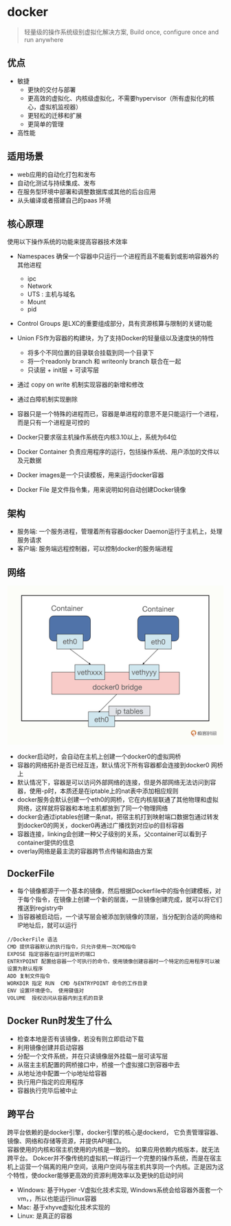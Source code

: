 # docker

> 轻量级的操作系统级别虚拟化解决方案, Build once, configure once and run anywhere

## 优点

- 敏捷
  - 更快的交付与部署
  - 更高效的虚拟化、内核级虚拟化，不需要hypervisor（所有虚拟化的核心，虚拟机监视器）
  - 更轻松的迁移和扩展
  - 更简单的管理
- 高性能

## 适用场景

- web应用的自动化打包和发布
- 自动化测试与持续集成、发布
- 在服务型环境中部署和调整数据库或其他的后台应用
- 从头编译或者搭建自己的paas 环境

## 核心原理

使用以下操作系统的功能来提高容器技术效率

- Namespaces 确保一个容器中只运行一个进程而且不能看到或影响容器外的其他进程
  - ipc
  - Network
  - UTS  : 主机与域名
  - Mount
  - pid
- Control Groups 是LXC的重要组成部分，具有资源核算与限制的关键功能
- Union FS作为容器的构建块，为了支持Docker的轻量级以及速度快的特性
  - 将多个不同位置的目录联合挂载到同一个目录下
  - 将一个readonly branch 和 writeonly branch 联合在一起
  - 只读层 + init层 + 可读写层

- 通过 copy on write 机制实现容器的新增和修改
- 通过白障机制实现删除
- 容器只是一个特殊的进程而已，容器是单进程的意思不是只能运行一个进程，而是只有一个进程是可控的

- Docker只要求宿主机操作系统在内核3.10以上，系统为64位
- Docker Container 负责应用程序的运行，包括操作系统、用户添加的文件以及元数据
- Docker images是一个只读模板，用来运行docker容器
- Docker File 是文件指令集，用来说明如何自动创建Docker镜像

## 架构

- 服务端: 一个服务进程，管理着所有容器docker Daemon运行于主机上，处理服务请求
- 客户端: 服务端远程控制器，可以控制docker的服务端进程

## 网络

![docker网络](./images/docker网络.jpg)

- docker启动时，会自动在主机上创建一个docker0的虚拟网桥  
- 容器的网络拓扑是否已经互连，默认情况下所有容器都会连接到docker0 网桥上
- 默认情况下，容器是可以访问外部网络的连接，但是外部网络无法访问到容器，使用-p时，本质还是在iptable上的nat表中添加相应规则
- docker服务会默认创建一个eth0的网桥，它在内核层联通了其他物理和虚拟网络，这样就将容器和本地主机都放到了同一个物理网络
- docker会通过iptables创建一条nat，把宿主机打到映射端口数据包通过转发到docker0的网关，docker0再通过广播找到对应ip的目标容器
- 容器连接，linking会创建一种父子级别的关系，父container可以看到子container提供的信息
- overlay网络是最主流的容器跨节点传输和路由方案

## DockerFile

- 每个镜像都源于一个基本的镜像，然后根据Dockerfile中的指令创建模板，对于每个指令，在镜像上创建一个新的层面，一旦镜像创建完成，就可以将它们推送到registry中
- 当容器被启动后，一个读写层会被添加到镜像的顶层，当分配到合适的网络和IP地址后，就可以运行

```shell
//DockerFile 语法
CMD 提供容器默认的执行指令，只允许使用一次CMD指令
EXPOSE 指定容器在运行时监听的端口
ENTRYPOINT 配置给容器一个可执行的命令，使用镜像创建容器时一个特定的应用程序可以被设置为默认程序
ADD 复制文件指令
WORKDIR 指定 RUN  CMD 与ENTRYPOINT 命令的工作目录
ENV 设置环境便令。 使用键值对
VOLUME  授权访问从容器内到主机的目录
```

## Docker Run时发生了什么

- 检查本地是否有该镜像，若没有则立即启动下载
- 利用镜像创建并启动容器
- 分配一个文件系统，并在只读镜像层外挂载一层可读写层
- 从宿主主机配置的网桥接口中，桥接一个虚拟接口到容器中去
- 从地址池中配置一个ip地址给容器
- 执行用户指定的应用程序
- 容器执行完毕后被中止

## 跨平台

跨平台依赖的是docker引擎，docker引擎的核心是dockerd， 它负责管理容器、镜像、网络和存储等资源，并提供API接口。  
容器使用的内核和宿主机使用的内核是一致的。 如果应用依赖内核版本，就无法跨平台。 Dokcer并不像传统的虚拟机一样运行一个完整的操作系统，而是在宿主机上运营一个隔离的用户空间，该用户空间与宿主机共享同一个内核。正是因为这个特性，使docker能够更高效的资源利用效率以及更快的启动时间

- Windows: 基于Hyper -V虚拟化技术实现, Windows系统会给容器外面套一个vm，，所以也能运行linux容器
- Mac: 基于xhyve虚拟化技术实现的
- Linux: 是真正的容器
